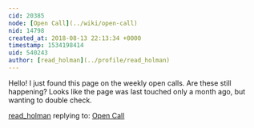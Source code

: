 ```yaml
---
cid: 20385
node: [Open Call](../wiki/open-call)
nid: 14798
created_at: 2018-08-13 22:13:34 +0000
timestamp: 1534198414
uid: 540243
author: [read_holman](../profile/read_holman)
---
```


Hello! I just found this page on the weekly open calls. Are these still happening? Looks like the page was last touched only a month ago, but wanting to double check. 


[read_holman](../profile/read_holman) replying to: [Open Call](../wiki/open-call)


